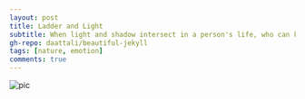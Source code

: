 ```yaml
---
layout: post
title: Ladder and Light
subtitle: When light and shadow intersect in a person's life, who can know the glory and loneliness?
gh-repo: daattali/beautiful-jekyll
tags: [nature, emotion]
comments: true
---
```


![pic](https://jinan789.github.io/assets/img/5.png)
